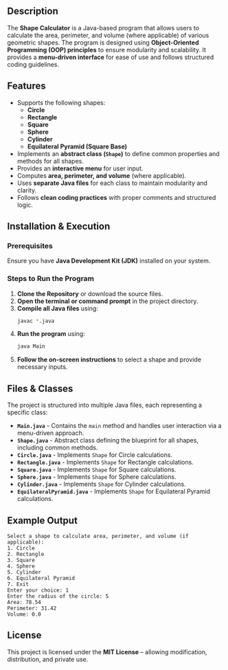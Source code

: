 ## Description
The **Shape Calculator** is a Java-based program that allows users to calculate the area, perimeter, and volume (where applicable) of various geometric shapes. The program is designed using **Object-Oriented Programming (OOP) principles** to ensure modularity and scalability. It provides a **menu-driven interface** for ease of use and follows structured coding guidelines.

## Features
- Supports the following shapes:
  - **Circle**
  - **Rectangle**
  - **Square**
  - **Sphere**
  - **Cylinder**
  - **Equilateral Pyramid (Square Base)**
- Implements an **abstract class (`Shape`)** to define common properties and methods for all shapes.
- Provides an **interactive menu** for user input.
- Computes **area, perimeter, and volume** (where applicable).
- Uses **separate Java files** for each class to maintain modularity and clarity.
- Follows **clean coding practices** with proper comments and structured logic.

## Installation & Execution
### Prerequisites
Ensure you have **Java Development Kit (JDK)** installed on your system.

### Steps to Run the Program
1. **Clone the Repository** or download the source files.
2. **Open the terminal or command prompt** in the project directory.
3. **Compile all Java files** using:
   ```sh
   javac *.java
   ```
4. **Run the program** using:
   ```sh
   java Main
   ```
5. **Follow the on-screen instructions** to select a shape and provide necessary inputs.

## Files & Classes
The project is structured into multiple Java files, each representing a specific class:

- **`Main.java`** - Contains the `main` method and handles user interaction via a menu-driven approach.
- **`Shape.java`** - Abstract class defining the blueprint for all shapes, including common methods.
- **`Circle.java`** - Implements `Shape` for Circle calculations.
- **`Rectangle.java`** - Implements `Shape` for Rectangle calculations.
- **`Square.java`** - Implements `Shape` for Square calculations.
- **`Sphere.java`** - Implements `Shape` for Sphere calculations.
- **`Cylinder.java`** - Implements `Shape` for Cylinder calculations.
- **`EquilateralPyramid.java`** - Implements `Shape` for Equilateral Pyramid calculations.

## Example Output
```
Select a shape to calculate area, perimeter, and volume (if applicable):
1. Circle
2. Rectangle
3. Square
4. Sphere
5. Cylinder
6. Equilateral Pyramid
7. Exit
Enter your choice: 1
Enter the radius of the circle: 5
Area: 78.54
Perimeter: 31.42
Volume: 0.0
```

## License
This project is licensed under the **MIT License** – allowing modification, distribution, and private use. 
